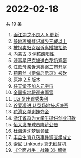 # 2022-02-18

共 19 条

<!-- BEGIN -->
<!-- 最后更新时间 Fri Feb 18 2022 05:09:29 GMT+0800 (China Standard Time) -->

1. [画江湖之不良人 5 更新](https://www.zhihu.com/search?q=不良人)
1. [多地离婚登记减少三成以上](https://www.zhihu.com/search?q=离婚登记减少)
1. [被拐卖妇女起诉离婚被拒绝](https://www.zhihu.com/search?q=被拐卖妇女)
1. [内蒙古 3 例核酸阳性](https://www.zhihu.com/search?q=内蒙古新增)
1. [涉事星巴克被送白花扔鸡蛋](https://www.zhihu.com/search?q=星巴克)
1. [江歌母亲诉刘鑫案二审开庭](https://www.zhihu.com/search?q=江歌案)
1. [莉莉丝《伊甸启示录》被砍](https://www.zhihu.com/search?q=伊甸启示录)
1. [原神 2.5 版本](https://www.zhihu.com/search?q=原神)
1. [任天堂不加入元宇宙](https://www.zhihu.com/search?q=任天堂)
1. [全国多地将迎来雨雪](https://www.zhihu.com/search?q=全国多地将迎来雨雪)
1. [Uzi 复出首秀失利](https://www.zhihu.com/search?q=Uzi)
1. [谷爱凌进 U 型场地技巧决赛](https://www.zhihu.com/search?q=谷爱凌)
1. [花滑女单谢娃夺金](https://www.zhihu.com/search?q=花样滑冰)
1. [浙江省将为大学生提供创业贷款](https://www.zhihu.com/search?q=浙江省创业贷款)
1. [恒大发布球员降薪公告](https://www.zhihu.com/search?q=恒大)
1. [杜海涛沈梦辰领证](https://www.zhihu.com/search?q=杜海涛沈梦辰领证)
1. [丰县生育八孩事件调查组成立](https://www.zhihu.com/search?q=丰县八孩调查组)
1. [索尼 Linkbuds 真无线耳机](https://www.zhihu.com/search?q=索尼耳塞)
1. [《全面战争：战锤 3》解锁](https://www.zhihu.com/search?q=战锤3)

<!-- END -->
